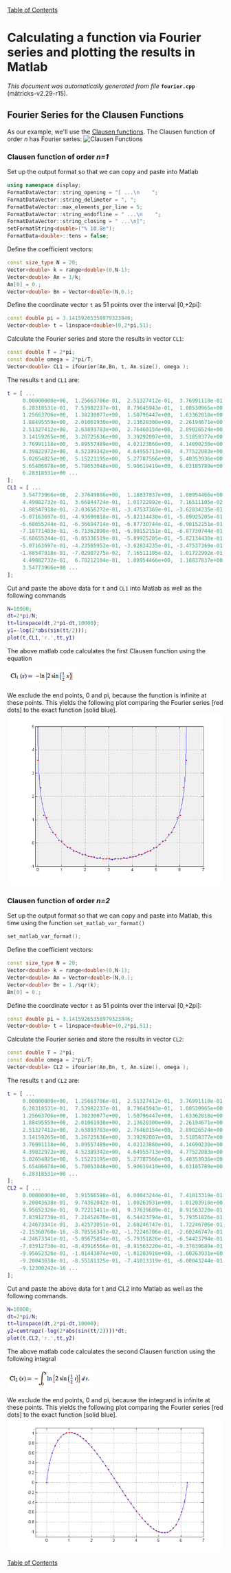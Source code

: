 
[Table of Contents](README.md)


# Calculating a function via Fourier series and plotting the results in Matlab
_This document was automatically generated from file_ **`fourier.cpp`** (mātricks-v2.29-r15).

## Fourier Series for the Clausen Functions
As our example, we'll use the [Clausen functions](http://mathworld.wolfram.com/ClausenFunction.html). The Clausen function of order _n_ has Fourier series: 
![Clausen Functions](ClausenDefinition.png)
### Clausen function of order _n=1_


Set up the output format so that we can copy and paste into Matlab
```C++
using namespace display;
FormatDataVector::string_opening = "[ ...\n    ";
FormatDataVector::string_delimeter = ", ";
FormatDataVector::max_elements_per_line = 5;
FormatDataVector::string_endofline = " ...\n    ";
FormatDataVector::string_closing = " ...\n]";
setFormatString<double>("% 10.8e");
FormatData<double>::tens = false;
```

Define the coefficient vectors: 

```C++
const size_type N = 20;
Vector<double> k = range<double>(0,N-1);
Vector<double> An = 1/k;
An[0] = 0.;
Vector<double> Bn = Vector<double>(N,0.);
```

Define the coordinate vector `t` as 51 points over the interval [0,+2pi]: 

```C++
const double pi = 3.14159265358979323846;
Vector<double> t = linspace<double>(0,2*pi,51);
```

Calculate the Fourier series and store the results in vector `CL1`: 

```C++
const double T = 2*pi;
const double omega = 2*pi/T;
Vector<double> CL1 = ifourier(An,Bn, t, An.size(), omega );
```

The results `t` and `CL1` are:

```Matlab
t = [ ...
     0.00000000e+00,  1.25663706e-01,  2.51327412e-01,  3.76991118e-01,  5.02654825e-01,  ...
     6.28318531e-01,  7.53982237e-01,  8.79645943e-01,  1.00530965e+00,  1.13097336e+00,  ...
     1.25663706e+00,  1.38230077e+00,  1.50796447e+00,  1.63362818e+00,  1.75929189e+00,  ...
     1.88495559e+00,  2.01061930e+00,  2.13628300e+00,  2.26194671e+00,  2.38761042e+00,  ...
     2.51327412e+00,  2.63893783e+00,  2.76460154e+00,  2.89026524e+00,  3.01592895e+00,  ...
     3.14159265e+00,  3.26725636e+00,  3.39292007e+00,  3.51858377e+00,  3.64424748e+00,  ...
     3.76991118e+00,  3.89557489e+00,  4.02123860e+00,  4.14690230e+00,  4.27256601e+00,  ...
     4.39822972e+00,  4.52389342e+00,  4.64955713e+00,  4.77522083e+00,  4.90088454e+00,  ...
     5.02654825e+00,  5.15221195e+00,  5.27787566e+00,  5.40353936e+00,  5.52920307e+00,  ...
     5.65486678e+00,  5.78053048e+00,  5.90619419e+00,  6.03185789e+00,  6.15752160e+00,  ...
     6.28318531e+00 ...
]; 
CL1 = [ ...
     3.54773966e+00,  2.37649806e+00,  1.18837837e+00,  1.08954466e+00,  6.70212104e-01,  ...
     4.49882732e-01,  3.66844724e-01,  1.01722992e-01,  7.16511105e-02, -7.02907275e-02,  ...
    -1.88547918e-01, -2.03656272e-01, -3.47537369e-01, -3.62834235e-01, -4.23505952e-01,  ...
    -5.07163697e-01, -4.93690818e-01, -5.82134430e-01, -5.89925205e-01, -6.05336519e-01,  ...
    -6.68655244e-01, -6.36694714e-01, -6.87730744e-01, -6.90152151e-01, -6.71362890e-01,  ...
    -7.18771403e-01, -6.71362890e-01, -6.90152151e-01, -6.87730744e-01, -6.36694714e-01,  ...
    -6.68655244e-01, -6.05336519e-01, -5.89925205e-01, -5.82134430e-01, -4.93690818e-01,  ...
    -5.07163697e-01, -4.23505952e-01, -3.62834235e-01, -3.47537369e-01, -2.03656272e-01,  ...
    -1.88547918e-01, -7.02907275e-02,  7.16511105e-02,  1.01722992e-01,  3.66844724e-01,  ...
     4.49882732e-01,  6.70212104e-01,  1.08954466e+00,  1.18837837e+00,  2.37649806e+00,  ...
     3.54773966e+00 ...
]; 
```
Cut and paste the above data for `t` and `CL1` into Matlab as well as the following commands

```Matlab
N=10000;
dt=2*pi/N;
tt=linspace(dt,2*pi-dt,10000);
y1=-log(2*abs(sin(tt/2)));
plot(t,CL1,'r.',tt,y1)
```
The above matlab code calculates the first Clausen function using the equation


![Closed form for CL1(t)](ClausenFormula_n1.png)


We exclude the end points, 0 and pi, because the function is infinite at these points.
This yields the following plot comparing the Fourier series [red dots] to the exact function [solid blue].
![Fourier Series for CL1</sub>(t)](ClausenFourierSeries_n1.png)
### Clausen function of order _n=2_


Set up the output format so that we can copy and paste into Matlab, this time using the function `set_matlab_var_format()`
```C++
set_matlab_var_format();
```

Define the coefficient vectors: 

```C++
const size_type N = 20;
Vector<double> k = range<double>(0,N-1);
Vector<double> An = Vector<double>(N,0.);
Vector<double> Bn = 1./sqr(k);
Bn[0] = 0.;
```

Define the coordinate vector `t` as 51 points over the interval [0,+2pi]: 

```C++
const double pi = 3.14159265358979323846;
Vector<double> t = linspace<double>(0,2*pi,51);
```

Calculate the Fourier series and store the results in vector `CL2`: 

```C++
const double T = 2*pi;
const double omega = 2*pi/T;
Vector<double> CL2 = ifourier(An,Bn, t, An.size(), omega );
```

The results `t` and `CL2` are:

```Matlab
t = [ ...
     0.00000000e+00,  1.25663706e-01,  2.51327412e-01,  3.76991118e-01,  5.02654825e-01,  ...
     6.28318531e-01,  7.53982237e-01,  8.79645943e-01,  1.00530965e+00,  1.13097336e+00,  ...
     1.25663706e+00,  1.38230077e+00,  1.50796447e+00,  1.63362818e+00,  1.75929189e+00,  ...
     1.88495559e+00,  2.01061930e+00,  2.13628300e+00,  2.26194671e+00,  2.38761042e+00,  ...
     2.51327412e+00,  2.63893783e+00,  2.76460154e+00,  2.89026524e+00,  3.01592895e+00,  ...
     3.14159265e+00,  3.26725636e+00,  3.39292007e+00,  3.51858377e+00,  3.64424748e+00,  ...
     3.76991118e+00,  3.89557489e+00,  4.02123860e+00,  4.14690230e+00,  4.27256601e+00,  ...
     4.39822972e+00,  4.52389342e+00,  4.64955713e+00,  4.77522083e+00,  4.90088454e+00,  ...
     5.02654825e+00,  5.15221195e+00,  5.27787566e+00,  5.40353936e+00,  5.52920307e+00,  ...
     5.65486678e+00,  5.78053048e+00,  5.90619419e+00,  6.03185789e+00,  6.15752160e+00,  ...
     6.28318531e+00 ...
]; 
CL2 = [ ...
     0.00000000e+00,  3.91566598e-01,  6.00043244e-01,  7.41013319e-01,  8.55181325e-01,  ...
     9.20043638e-01,  9.74362042e-01,  1.00263931e+00,  1.01203918e+00,  1.01443074e+00,  ...
     9.95652326e-01,  9.72211411e-01,  9.37639689e-01,  8.91563220e-01,  8.43916566e-01,  ...
     7.83912730e-01,  7.21452670e-01,  6.54423794e-01,  5.79351826e-01,  5.05675854e-01,  ...
     4.24673341e-01,  3.42573051e-01,  2.60246747e-01,  1.72246706e-01,  8.78556347e-02,  ...
    -2.15360760e-16, -8.78556347e-02, -1.72246706e-01, -2.60246747e-01, -3.42573051e-01,  ...
    -4.24673341e-01, -5.05675854e-01, -5.79351826e-01, -6.54423794e-01, -7.21452670e-01,  ...
    -7.83912730e-01, -8.43916566e-01, -8.91563220e-01, -9.37639689e-01, -9.72211411e-01,  ...
    -9.95652326e-01, -1.01443074e+00, -1.01203918e+00, -1.00263931e+00, -9.74362042e-01,  ...
    -9.20043638e-01, -8.55181325e-01, -7.41013319e-01, -6.00043244e-01, -3.91566598e-01,  ...
    -9.12300242e-16 ...
]; 
```
Cut and paste the above data for t and CL2 into Matlab as well as the following commands.

```Matlab
N=10000;
dt=2*pi/N;
tt=linspace(dt,2*pi-dt,10000);
y2=cumtrapz(-log(2*abs(sin(tt/2))))*dt;
plot(t,CL2,'r.',tt,y2)
```
The above matlab code calculates the second Clausen function using the following integral


![Closed form for CL2(t)](ClausenFormula_n2.png)


We exclude the end points, 0 and pi, because the integrand is infinite at these points.
This yields the following plot comparing the Fourier series [red dots] to the exact function [solid blue].
![Fourier Series for CL2(t)](ClausenFourierSeries_n2.png)

[Table of Contents](README.md)
